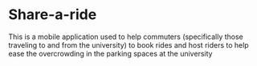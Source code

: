 # Share-a-ride

This is a mobile application used to help commuters (specifically those traveling to and from the university) to book rides and host riders to help ease the overcrowding in the parking spaces at the university
